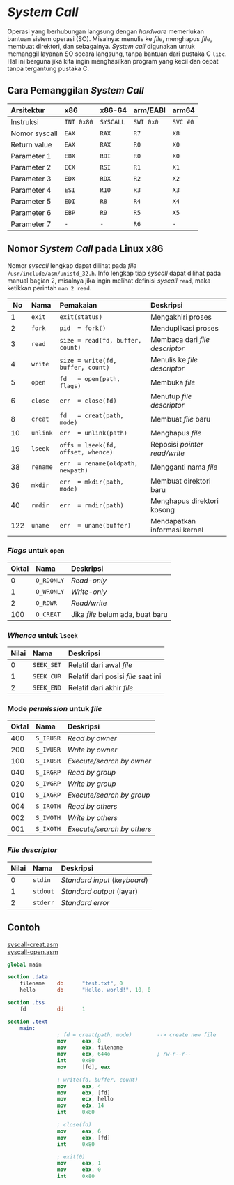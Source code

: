 # *System Call*


Operasi yang berhubungan langsung dengan *hardware* memerlukan bantuan sistem
operasi (SO). Misalnya: menulis ke *file*, menghapus *file*, membuat direktori,
dan sebagainya. *System call* digunakan untuk memanggil layanan SO secara langsung,
tanpa bantuan dari pustaka C `libc`. Hal ini berguna jika kita ingin menghasilkan
program yang kecil dan cepat tanpa tergantung pustaka C.


## Cara Pemanggilan *System Call*

| Arsitektur    | x86        | x86-64    | arm/EABI  | arm64    |
| :------------ | :--------- | :-------- | :-------- | :------- |
| Instruksi     | `INT 0x80` | `SYSCALL` | `SWI 0x0` | `SVC #0` |
| Nomor syscall | `EAX`      | `RAX`     | `R7`      | `X8`     |
| Return value  | `EAX`      | `RAX`     | `R0`      | `X0`     |
| Parameter 1   | `EBX`      | `RDI`     | `R0`      | `X0`     |
| Parameter 2   | `ECX`      | `RSI`     | `R1`      | `X1`     |
| Parameter 3   | `EDX`      | `RDX`     | `R2`      | `X2`     |
| Parameter 4   | `ESI`      | `R10`     | `R3`      | `X3`     |
| Parameter 5   | `EDI`      | `R8`      | `R4`      | `X4`     |
| Parameter 6   | `EBP`      | `R9`      | `R5`      | `X5`     |
| Parameter 7   | `-`        | `-`       | `R6`      | `-`      |


## Nomor *System Call* pada Linux x86

Nomor *syscall* lengkap dapat dilihat pada *file* `/usr/include/asm/unistd_32.h`.
Info lengkap tiap *syscall* dapat dilihat pada manual bagian 2, misalnya jika
ingin melihat definisi *syscall* `read`, maka ketikkan perintah `man 2 read`.

| No  | Nama     | Pemakaian                          | Deskripsi                       |
| --- | :------- | :--------------------------------- | :------------------------------ |
| 1   | `exit`   | `exit(status)`                     | Mengakhiri proses               |
| 2   | `fork`   | `pid  = fork()`                    | Menduplikasi proses             |
| 3   | `read`   | `size = read(fd, buffer, count)`   | Membaca dari *file descriptor*  |
| 4   | `write`  | `size = write(fd, buffer, count)`  | Menulis ke *file descriptor*    |
| 5   | `open`   | `fd   = open(path, flags)`         | Membuka *file*                  |
| 6   | `close`  | `err  = close(fd)`                 | Menutup *file descriptor*       |
| 8   | `creat`  | `fd   = creat(path, mode)`         | Membuat *file* baru             |
| 10  | `unlink` | `err  = unlink(path)`              | Menghapus *file*                |
| 19  | `lseek`  | `offs = lseek(fd, offset, whence)` | Reposisi *pointer* *read/write* |
| 38  | `rename` | `err  = rename(oldpath, newpath)`  | Mengganti nama *file*           |
| 39  | `mkdir`  | `err  = mkdir(path, mode)`         | Membuat direktori baru          |
| 40  | `rmdir`  | `err  = rmdir(path)`               | Menghapus direktori kosong      |
| 122 | `uname`  | `err  = uname(buffer)`             | Mendapatkan informasi kernel    |


### *Flags* untuk `open`

| Oktal | Nama       | Deskripsi    |
| :---- | :--------- | :----------- |
| 0     | `O_RDONLY` | *Read-only*  |
| 1     | `O_WRONLY` | *Write-only* |
| 2     | `O_RDWR`   | *Read/write* |
| 100   | `O_CREAT`  | Jika *file* belum ada, buat baru |

### *Whence* untuk `lseek`

| Nilai | Nama       | Deskripsi                           |
| :---- | :--------- | :---------------------------------- |
| 0     | `SEEK_SET` | Relatif dari awal *file*            |
| 1     | `SEEK_CUR` | Relatif dari posisi *file* saat ini |
| 2     | `SEEK_END` | Relatif dari akhir *file*           |

### Mode *permission* untuk *file*

| Oktal | Nama      | Deskripsi                  |
| :---- | :-------- | :------------------------- |
| 400   | `S_IRUSR` | *Read by owner*            |
| 200   | `S_IWUSR` | *Write by owner*           |
| 100   | `S_IXUSR` | *Execute/search by owner*  |
| 040   | `S_IRGRP` | *Read by group*            |
| 020   | `S_IWGRP` | *Write by group*           |
| 010   | `S_IXGRP` | *Execute/search by group*  |
| 004   | `S_IROTH` | *Read by others*           |
| 002   | `S_IWOTH` | *Write by others*          |
| 001   | `S_IXOTH` | *Execute/search by others* |

### *File descriptor*

| Nilai | Nama       | Deskripsi                           |
| :---- | :--------- | :---------------------------------- |
| 0     | `stdin`    | *Standard input* (*keyboard*)       |
| 1     | `stdout`   | *Standard output* (layar)           |
| 2     | `stderr`   | *Standard error*                    |

## Contoh

[syscall-creat.asm](ex/syscall-creat.asm)\
[syscall-open.asm](ex/syscall-open.asm)

```nasm
global main

section .data
    filename    db      "test.txt", 0
    hello       db      "Hello, world!", 10, 0

section .bss
    fd          dd      1

section .text
    main:
                ; fd = creat(path, mode)        --> create new file
                mov     eax, 8
                mov     ebx, filename
                mov     ecx, 644o               ; rw-r--r--
                int     0x80
                mov     [fd], eax

                ; write(fd, buffer, count)
                mov     eax, 4
                mov     ebx, [fd]
                mov     ecx, hello
                mov     edx, 14
                int     0x80

                ; close(fd)
                mov     eax, 6
                mov     ebx, [fd]
                int     0x80

                ; exit(0)
                mov     eax, 1
                mov     ebx, 0
                int     0x80
```
